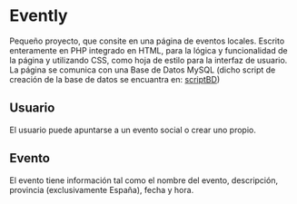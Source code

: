 # Evently
Pequeño proyecto, que consite en una página de eventos locales.
Escrito enteramente en PHP integrado en HTML, para la lógica y funcionalidad de la página y utilizando CSS, como hoja de estilo para la interfaz de usuario.
La página se comunica con una Base de Datos MySQL (dicho script de creación de la base de datos se encuantra en: [scriptBD](scriptBD))


## Usuario
El usuario puede apuntarse a un evento social o crear uno propio.

## Evento
El evento tiene información tal como el nombre del evento, descripción, provincia (exclusivamente España), fecha y hora.
